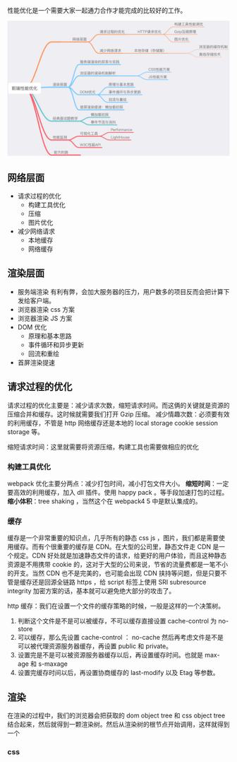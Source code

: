 性能优化是一个需要大家一起通力合作才能完成的比较好的工作。

![性能优化图解](../Image/PerformanceOptimization.png)

## 网络层面

- 请求过程的优化
  - 构建工具优化
  - 压缩
  - 图片优化
- 减少网络请求
  - 本地缓存
  - 网络缓存

## 渲染层面

- 服务端渲染 有利有弊，会加大服务器的压力，用户数多的项目反而会把计算下发给客户端。
- 浏览器渲染 css 方案
- 浏览器渲染 JS 方案
- DOM 优化
  - 原理和基本思路
  - 事件循环和异步更新
  - 回流和重绘
- 首屏渲染提速

## 请求过程的优化

请求过程的优化主要是：减少请求次数，缩短请求时间。而这俩的关键就是资源的压缩合并和缓存。这时候就需要我们打开 Gzip 压缩。
减少情趣次数：必须要有效的利用缓存，不管是 http 网络缓存还是本地的 local storage cookie session storage 等。

缩短请求时间：这里就需要将资源压缩，构建工具也需要做相应的优化

### 构建工具优化

webpack 优化主要分两点：减少打包时间，减小打包文件大小。
**缩短时间**：一定要高效的利用缓存，加入 dll 插件。使用 happy pack 。等手段加速打包的过程。
**缩小体积**：tree shaking ，当然这个在 webpack4 5 中是默认集成的。

### 缓存

缓存是一个非常重要的知识点，几乎所有的静态 css js ，图片，我们都是需要使用缓存。而有个很重要的缓存是 CDN。在大型的公司里，静态文件走 CDN 是一个规定。CDN 好处就是加速静态文件的请求，给更好的用户体验，而且这种静态资源是不用携带 cookie 的，这对于大型的公司来说，节省的流量费都是一笔不小的开支。当然 CDN 也不是完美的，也可能会出现 CDN 挟持等问题，但是只要不管是缓存还是回源全链路 https ，给 script 标签上使用 SRI subresource integrity 加密方案的话，基本就可以避免绝大部分的攻击了。

http 缓存：我们在设置一个文件的缓存策略的时候，一般是这样的一个决策树。

1. 判断这个文件是不是可以被缓存，不可以缓存直接设置 cache-control 为 no-store
2. 可以缓存，那么先设置 cache-control ： no-cache 然后再考虑文件是不是可以被代理资源服务器缓存，再设置 public 和 private。
3. 设置完是不是可以被资源服务器缓存以后，再设置缓存时间。也就是 max-age 和 s-maxage
4. 设置完缓存时间以后，再设置协商缓存的 last-modify 以及 Etag 等参数。

## 渲染

在渲染的过程中，我们的浏览器会把获取的 dom object tree 和 css object tree 结合起来，然后就得到一颗渲染树。然后从渲染树的根节点开始调用，这样就得到一个

### css
